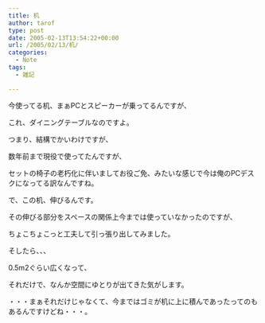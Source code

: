 ```yaml
---
title: 机
author: tarof
type: post
date: 2005-02-13T13:54:22+00:00
url: /2005/02/13/机/
categories:
  - Note
tags:
  - 雑記

---
```

今使ってる机、まぁPCとスピーカーが乗ってるんですが、
  
これ、ダイニングテーブルなのですよ。
  
つまり、結構でかいわけですが、
  
数年前まで現役で使ってたんですが、
  
セットの椅子の老朽化に伴いましてお役ご免、みたいな感じで今は俺のPCデスクになってる訳なんですね。

で、この机、伸びるんです。
  
その伸びる部分をスペースの関係上今までは使っていなかったのですが、
  
ちょこちょこっと工夫して引っ張り出してみました。
  
そしたら、、、
  
0.5m2ぐらい広くなって、
  
それだけで、なんか空間にゆとりが出てきた気がします。

・・・まぁそれだけじゃなくて、今まではゴミが机に上に積んであったってのもあるんですけどね・・・。